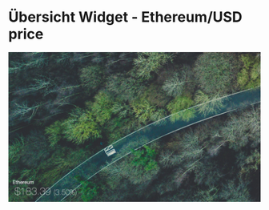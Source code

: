 # Übersicht Widget - Ethereum/USD price

![Screenshot](https://github.com/AdrienKuhn/ubersicht-ethereum-usd-price/blob/master/screenshot.png)
